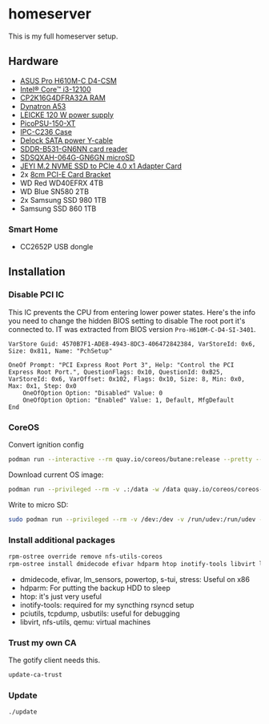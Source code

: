 # homeserver

This is my full homeserver setup.

## Hardware

- [ASUS Pro H610M-C D4-CSM](https://www.asus.com/motherboards-components/motherboards/business/pro-h610m-c-d4-csm/)
- [Intel® Core™ i3-12100](https://ark.intel.com/content/www/us/en/ark/products/134584/intel-core-i3-12100-processor-12m-cache-up-to-4-30-ghz.html)
- [CP2K16G4DFRA32A RAM](https://www.crucial.de/memory/ddr4/CP2K16G4DFRA32A)
- [Dynatron A53](https://www.dynatron.co/product-page/a53)
- [LEICKE 120 W power supply](https://www.leicke.eu/de/products/NT03015)
- [PicoPSU-150-XT](https://www.mini-box.com/picoPSU-150-XT)
- [IPC-C236 Case](https://www.yakkaroo.de/19-zoll-2he-server-gehaeuse-ipc-c236-36cm-kurz)
- [Delock SATA power Y-cable](https://www.delock.de/produkt/60135/merkmale.html?g=835)
- [SDDR-B531-GN6NN card reader](https://www.westerndigital.com/de-de/products/accessories/sandisk-mobilemate-uhs-i-usb-3-0-microsd-reader-writer?sku=SDDR-B531-GN6NN)
- [SDSQXAH-064G-GN6GN microSD](https://www.westerndigital.com/products/memory-cards/sandisk-extreme-uhs-i-for-mobile-gaming-microsd?sku=SDSQXAH-064G-GN6GN)
- [JEYI M.2 NVME SSD to PCIe 4.0 x1 Adapter Card](https://de.aliexpress.com/item/1005005802093622.html?spm=a2g0o.order_list.order_list_main.11.130e5c5fU2vg1Y&gatewayAdapt=glo2deu)
- 2x [8cm PCI-E Card Bracket](https://www.aliexpress.com/item/1005006014444931.html?spm=a2g0o.order_list.order_list_main.5.130e5c5fU2vg1Y)
- WD Red WD40EFRX 4TB
- WD Blue SN580 2TB
- 2x Samsung SSD 980 1TB
- Samsung SSD 860 1TB


### Smart Home

- CC2652P USB dongle

## Installation

### Disable PCI IC

This IC prevents the CPU from entering lower power states. Here's the info you
need to change the hidden BIOS setting to disable The root port it's connected to.
IT was extracted from BIOS version `Pro-H610M-C-D4-SI-3401`.

```
VarStore Guid: 4570B7F1-ADE8-4943-8DC3-406472842384, VarStoreId: 0x6, Size: 0x811, Name: "PchSetup"

OneOf Prompt: "PCI Express Root Port 3", Help: "Control the PCI Express Root Port.", QuestionFlags: 0x10, QuestionId: 0xB25, VarStoreId: 0x6, VarOffset: 0x102, Flags: 0x10, Size: 8, Min: 0x0, Max: 0x1, Step: 0x0
    OneOfOption Option: "Disabled" Value: 0
    OneOfOption Option: "Enabled" Value: 1, Default, MfgDefault
End
```

### CoreOS

Convert ignition config

```bash
podman run --interactive --rm quay.io/coreos/butane:release --pretty --strict < coreos/homeserver.bu > coreos/homeserver.ign
```

Download current OS image:

```bash
podman run --privileged --rm -v .:/data -w /data quay.io/coreos/coreos-installer:release download --architecture aarch64
```

Write to micro SD:

```bash
sudo podman run --privileged --rm -v /dev:/dev -v /run/udev:/run/udev -v .:/data -w /data quay.io/coreos/coreos-installer:release install --offline --image-file fedora-coreos-37.20221106.3.0-metal.x86_64.raw.xz --ignition-file coreos/homeserver.ign /dev/mmcblk0
```

### Install additional packages

```bash
rpm-ostree override remove nfs-utils-coreos
rpm-ostree install dmidecode efivar hdparm htop inotify-tools libvirt lm_sensors nfs-utils pciutils powertop qemu s-tui stress tcpdump usbutils
```

- dmidecode, efivar, lm_sensors, powertop, s-tui, stress: Useful on x86
- hdparm: For putting the backup HDD to sleep
- htop: it's just very useful
- inotify-tools: required for my syncthing rsyncd setup
- pciutils, tcpdump, usbutils: useful for debugging
- libvirt, nfs-utils, qemu: virtual machines

### Trust my own CA

The gotify client needs this.

```bash
update-ca-trust
```

### Update

```bash
./update
```

